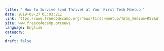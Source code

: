 ```yaml
---
title: " How to Survive (and Thrive) at Your First Tech Meetup "
date: 2019-08-27T05:03:21Z
link: https://www.freecodecamp.org/news/first-meetup/?utm_medium=RSS&utm_source=news.12bit.vn
site: www.freecodecamp.orgnews
language: English
category:
  -   
draft: false
---
```

